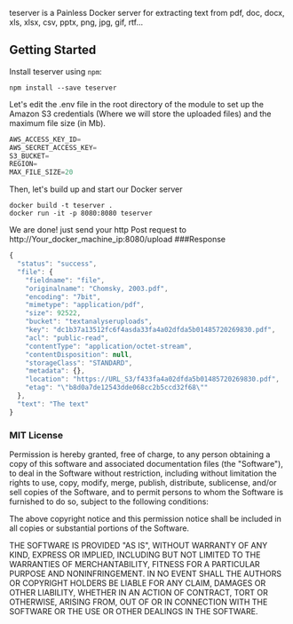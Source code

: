 teserver is a Painless Docker server for extracting text from pdf, doc, docx, xls, xlsx, csv, pptx, png, jpg, gif, rtf...

## Getting Started

Install teserver using `npm`:

```
npm install --save teserver
```

Let's edit the .env file in the root directory of the module to set up the Amazon S3 credentials (Where we will store the uploaded files) and the maximum file size (in Mb).

```javascript
AWS_ACCESS_KEY_ID=
AWS_SECRET_ACCESS_KEY=
S3_BUCKET=
REGION=
MAX_FILE_SIZE=20
```

Then, let's build up and start our Docker server

```docker
docker build -t teserver .
docker run -it -p 8080:8080 teserver
```

We are done! just send your http Post request to http://Your_docker_machine_ip:8080/upload
###Response

```js
{
  "status": "success",
  "file": {
    "fieldname": "file",
    "originalname": "Chomsky, 2003.pdf",
    "encoding": "7bit",
    "mimetype": "application/pdf",
    "size": 92522,
    "bucket": "textanalyseruploads",
    "key": "dc1b37a13512fc6f4asda33fa4a02dfda5b01485720269830.pdf",
    "acl": "public-read",
    "contentType": "application/octet-stream",
    "contentDisposition": null,
    "storageClass": "STANDARD",
    "metadata": {},
    "location": "https://URL_S3/f433fa4a02dfda5b01485720269830.pdf",
    "etag": "\"b8d0a7de12543dde068cc2b5ccd32f68\""
  },
  "text": "The text"
}
```


### MIT License

Permission is hereby granted, free of charge, to any person obtaining a copy
of this software and associated documentation files (the "Software"), to deal
in the Software without restriction, including without limitation the rights
to use, copy, modify, merge, publish, distribute, sublicense, and/or sell
copies of the Software, and to permit persons to whom the Software is
furnished to do so, subject to the following conditions:

The above copyright notice and this permission notice shall be included in all
copies or substantial portions of the Software.

THE SOFTWARE IS PROVIDED "AS IS", WITHOUT WARRANTY OF ANY KIND, EXPRESS OR
IMPLIED, INCLUDING BUT NOT LIMITED TO THE WARRANTIES OF MERCHANTABILITY,
FITNESS FOR A PARTICULAR PURPOSE AND NONINFRINGEMENT. IN NO EVENT SHALL THE
AUTHORS OR COPYRIGHT HOLDERS BE LIABLE FOR ANY CLAIM, DAMAGES OR OTHER
LIABILITY, WHETHER IN AN ACTION OF CONTRACT, TORT OR OTHERWISE, ARISING FROM,
OUT OF OR IN CONNECTION WITH THE SOFTWARE OR THE USE OR OTHER DEALINGS IN THE
SOFTWARE.
